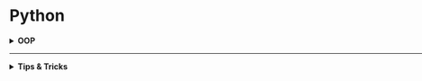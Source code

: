 <h1>Python</h1>

<div style='width:1000px;margin:auto'>

<details><summary><b>OOP</b></summary><ul>
<li><a style='color:#333;font-weight:bold' href='OOP.html#Class-Variables:'>Class Variables</a></li>
<li><a style='color:#333;font-weight:bold' href='OOP.html#Class-Methods-and-Static-Methods:'>Class Methods & Static Methods</a></li>
<li><a style='color:#333;font-weight:bold' href='OOP.html#Inheritance:'>Inheritance</a></li>
<li><a style='color:#333;font-weight:bold' href='OOP.html#Multiple-Inhertance:'>Multiple Inheritance</a></li>
<li><a style='color:#333;font-weight:bold' href='OOP.html#Magic/Dunder-Methods:'>Magic/Dunder Methods</a></li>
<li><a style='color:#333;font-weight:bold' href='OOP.html#Property-Decorator:'>@property Decorator</a></li>
<li><a style='color:#333;font-weight:bold' href='OOP.html#Encapsulation:'>Encapsulation</a></li>
<li><a style='color:#333;font-weight:bold' href='OOP.html#Importing-Modules:'>Importing Modules</a></li>
<li><a style='color:#333;font-weight:bold' href='OOP.html#Python-Composition:'>Composition</a></li>
<li><a style='color:#333;font-weight:bold' href='OOP.html#Python-Aggregation:'>Aggregation</a></li>
<li><a style='color:#333;font-weight:bold' href='OOP.html#Abstract-Class:'>Abstract Class</a></li>
</ul></details>

<hr>

<details><summary><b>Tips & Tricks</b></summary><ul>

<details><summary><b>Looping over a range of numbers</b></summary>
```
for i in range(6):
	print(i)
```
</details></li>

<details><summary><b>Looping over a collection</b></summary>
```
colors = ["green", "red", "blue", "black"]

for color in colors:
	print(color)
```
</details>

<details><summary><b>Looping Backwards</b></summary>
```
colors = ["green", "red", "blue", "black"]

# Ugly
for i in range(len(colors)-1, -1, -1):
	print(colors[i])
	
# Pythonic
for color in reversed(colors):
	print(color)
```
</details>

<details><summary><b>Looping over a collection and indices</b></summary>
```
colors = ["green", "red", "blue", "black"]

# Ugly
for i in range(len(colors)):
	print(i, colors[i])
	
# Pythonic
for i, color in enumerate(colors):
	print(i, color)
```
</details>

<details><summary><b>Looping over 2 collections</b></summary>
```
colors = ["green", "red", "blue", "black"]
names = ["raymond", "rachel", "matthew"]

# Ugly
n = min(len(names), len(colors))
for i in range(n):
	print(names[i], '-->', colors[i])

	
# Pythonic
for name, color in zip(names, colors):
	print(name, "-->", color)
```
</details>

<details><summary><b>Looping in sorted order</b></summary>
<p><b>NOTE</b><ul>
<li><b>sorted():</b>new_list = sorted(list)</li>
<li><b>sort():</b> list.sort()  ""in-place""</li></p>
```
colors = ["green", "red", "blue", "black"]

# Pythonic
# Asceding
for color in sorted(colors):
	print(color)
	
# Decsending
for color in sorted(colors, reverse=True):
	print(color)
```
</details>

<details><summary><b>Custom Sort Order</b></summary>
```
colors = ["green", "red", "blue", "black"]
	
# Pythonic
print(sorted(colors, key=len))
```
</details>

<details><summary><b>Distinguishing multiple exit points in loops</b>[for-else]</summary>
```
colors = ["green", "red", "blue", "black"]

# Ugly
def find(seq, target):
     found = False
     for i, value in enumerate(seq):
             if value == trgt:
                     found = True
                     break
     if not found:
             return -1
     return i

# Pythonic
def find(seq, target):
	for i, value in enumerate(seq):
		if value == trgt:
			break
			
	else:
		return -1
	return i
```
</details><br>

<details><summary><b>Looping Over dictionary Keys</b></summary>
```
d = {'mathew': 'blue', 'rachel': 'green', 'raymond': 'red'}

#Ugly
for k in d:
     print(k)

# Pythonic
for k in d.keys():
     print(k)
     
# Another Pythonic one
d = {k: d[k] for k in d}
```
</details>

<details><summary><b>Looping Over dictionary Keys nad Values</b></summary>
```
d = {'mathew': 'blue', 'rachel': 'green', 'raymond': 'red'}

#Ugly
for k in d:
     print(k, "-->", d[k])

# Pythonic
for k, v in d.items():
     print(k, v)
```
</details>

<details><summary><b>Construct a dictionary from pairs</b></summary>
```
names = ['raymond', 'rachel', 'meatthew']
colors = ['red', 'blue', 'black']

d = dict(zip(names, colors))
```
</details>

<details><summary><b>Counting with dictionaries</b></summary>
```
colors = ['red', 'red', 'green', 'blue', 'blue', 'green', 'red', 'blue']

# Basic
d = {}
for color in colors:
	if color not in d:
		d[color] = 0
	d[color] += 1
	
# Intermediate
d = {}
for color in colors:
	d[color] = d.get(color, 0) + 1
	
# Pythonic
from collections import defaultdict

d = deafultdict(int)
for color in colors:
	d[color] += 1
```
</details>

<details><summary><b>Grouping with dictionaries</b></summary>
```
names = ['mosaab', 'cool', 'hany', 'shady', 'muhamed', 'raymond']

# Basic
d = {}
for name in names:
	key = len(name)
	if key not in d:
		d[key] = []
	d[key].append(name)
	
# Intermediate
d = {}
for name in names:
	key = len(name)
	d.setdefault(key, []).append(name)
	
# Pythonic
from collections import defaultdict

d = defaultdict(list)
for name in names:
	key = len(name)
	d[key].append(name)
```
</details>

<details><summary><b>Linking dictionaries</b></summary>
```
d1 = {'mosaab': 'blue', 'hany': 'black', 'sally': 'purple'}
d2 = {'shaker': 'yellow', 'hoda': 'brown'}

# Basic
totalDict = dict()
totalDict.update(d1)
totalDict.update(d2)
	
# Pythonic
totalDict = ChainMap(d1, d2)
```
</details><br>


<details><summary><b>Improving Clarity</b></summary>
```
# 1. Clarify function calls with keyword arguments. (It might slow you some milliseconds, but it's worth it).
# Ugly
twitter_search('@obama', False, 20, True)

# Pythonic 
twitter_search('@obama', retweets=False, numtweets=20, popular=True)
```
</details>

<details><summary><b>Name Tuple</b></summary>
```
# 2. Clarify multiple return values with named tuples.
# Ugly
doctest.testmode()
# (0, 4)

# Pythonic
from collections import namedtuple

Point = namedtuple('Point', ['x', 'y'], verbose=True)
p = Point(x=10, y=20)
p
# Point(x=10, y=20)
print(p.x, p.y)
# 10 20
```
</details>

<details><summary><b>Unpacking Sequences</b></summary>
```
p = 'Raymond', 'Hettinger', 0x30, 'python@example.com'

# Ugly
fname = p[0]
lname = p[1]
age = p[2]
email = p[3]

# Pythonic
fname, lname, age, email = p
```
</details>
</ul></details>

</div>